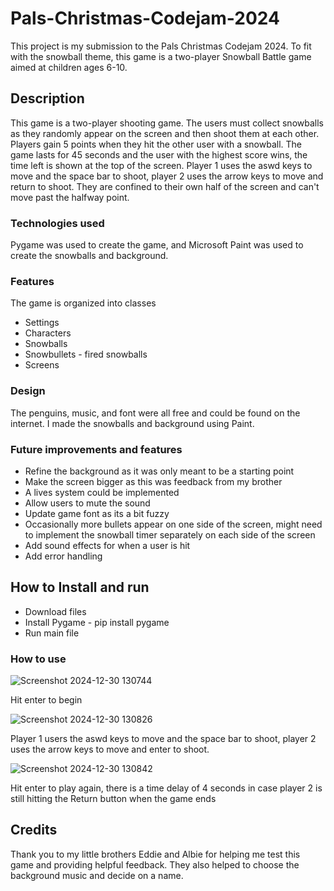 # Pals-Christmas-Codejam-2024
This project is my submission to the Pals Christmas Codejam 2024. To fit with the snowball theme, this game is a two-player Snowball Battle game aimed at children ages 6-10.

## Description
This game is a two-player shooting game. The users must collect snowballs as they randomly appear on the screen and then shoot them at each other. Players gain 5 points when they hit the other user with a snowball. The game lasts for 45 seconds and the user with the highest score wins, the time left is shown at the top of the screen. Player 1 uses the aswd keys to move and the space bar to shoot, player 2 uses the arrow keys to move and return to shoot. They are confined to their own half of the screen and can't move past the halfway point.

### Technologies used
Pygame was used to create the game, and Microsoft Paint was used to create the snowballs and background.

### Features
The game is organized into classes
- Settings
- Characters
- Snowballs
- Snowbullets - fired snowballs
- Screens


### Design
The penguins, music, and font were all free and could be found on the internet.
I made the snowballs and background using Paint.

### Future improvements and features
- Refine the background as it was only meant to be a starting point
- Make the screen bigger as this was feedback from my brother
- A lives system could be implemented
- Allow users to mute the sound
- Update game font as its a bit fuzzy
- Occasionally more bullets appear on one side of the screen, might need to implement the snowball timer separately on each side of the screen
- Add sound effects for when a user is hit
- Add error handling

## How to Install and run
- Download files
- Install Pygame - pip install pygame 
- Run main file


### How to use
![Screenshot 2024-12-30 130744](https://github.com/user-attachments/assets/a2b0398a-6b1e-4f15-aef9-6bca3ba7351d)

Hit enter to begin

![Screenshot 2024-12-30 130826](https://github.com/user-attachments/assets/0938e5c2-b484-441e-a7b3-9291a9cdd7c5)

Player 1 users the aswd keys to move and the space bar to shoot, player 2 uses the arrow keys to move and enter to shoot.

![Screenshot 2024-12-30 130842](https://github.com/user-attachments/assets/85e0dc97-a0a9-4021-adba-c894a4e21f24)

Hit enter to play again, there is a time delay of 4 seconds in case player 2 is still hitting the Return button when the game ends



## Credits
Thank you to my little brothers Eddie and Albie for helping me test this game and providing helpful feedback. They also helped to choose the background music and decide on a name.

